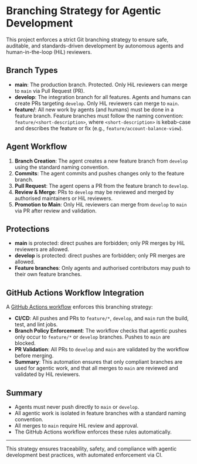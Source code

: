 # Branching Strategy for Agentic Development

This project enforces a strict Git branching strategy to ensure safe, auditable, and standards-driven development by autonomous agents and human-in-the-loop (HiL) reviewers.

## Branch Types

- **main**: The production branch. Protected. Only HiL reviewers can merge to `main` via Pull Request (PR).
- **develop**: The integration branch for all features. Agents and humans can create PRs targeting `develop`. Only HiL reviewers can merge to `main`.
- **feature/<short-description>**: All new work by agents (and humans) must be done in a feature branch. Feature branches must follow the naming convention: `feature/<short-description>`, where `<short-description>` is kebab-case and describes the feature or fix (e.g., `feature/account-balance-view`).

## Agent Workflow

1. **Branch Creation**: The agent creates a new feature branch from `develop` using the standard naming convention.
2. **Commits**: The agent commits and pushes changes only to the feature branch.
3. **Pull Request**: The agent opens a PR from the feature branch to `develop`.
4. **Review & Merge**: PRs to `develop` may be reviewed and merged by authorised maintainers or HiL reviewers.
5. **Promotion to Main**: Only HiL reviewers can merge from `develop` to `main` via PR after review and validation.

## Protections

- **main** is protected: direct pushes are forbidden; only PR merges by HiL reviewers are allowed.
- **develop** is protected: direct pushes are forbidden; only PR merges are allowed.
- **Feature branches**: Only agents and authorised contributors may push to their own feature branches.

## GitHub Actions Workflow Integration

A [GitHub Actions workflow](../.github/workflows/ci.yml) enforces this branching strategy:

- **CI/CD**: All pushes and PRs to `feature/*`, `develop`, and `main` run the build, test, and lint jobs.
- **Branch Policy Enforcement**: The workflow checks that agentic pushes only occur to `feature/*` or `develop` branches. Pushes to `main` are blocked.
- **PR Validation**: All PRs to `develop` and `main` are validated by the workflow before merging.
- **Summary**: This automation ensures that only compliant branches are used for agentic work, and that all merges to `main` are reviewed and validated by HiL reviewers.

## Summary
- Agents must never push directly to `main` or `develop`.
- All agentic work is isolated in feature branches with a standard naming convention.
- All merges to `main` require HiL review and approval.
- The GitHub Actions workflow enforces these rules automatically.

---

This strategy ensures traceability, safety, and compliance with agentic development best practices, with automated enforcement via CI.
